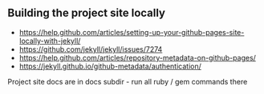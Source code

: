 ## Building the project site locally
- https://help.github.com/articles/setting-up-your-github-pages-site-locally-with-jekyll/ 
- https://github.com/jekyll/jekyll/issues/7274
- https://help.github.com/articles/repository-metadata-on-github-pages/
- https://jekyll.github.io/github-metadata/authentication/

Project site docs are in docs subdir - run all ruby / gem commands there